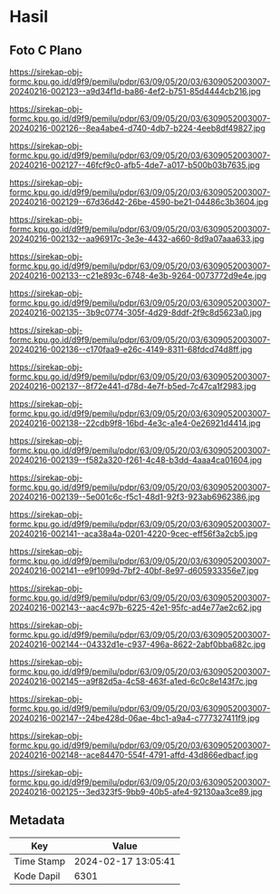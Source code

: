 # Hasil

## Foto C Plano

https://sirekap-obj-formc.kpu.go.id/d9f9/pemilu/pdpr/63/09/05/20/03/6309052003007-20240216-002123--a9d34f1d-ba86-4ef2-b751-85d4444cb216.jpg

https://sirekap-obj-formc.kpu.go.id/d9f9/pemilu/pdpr/63/09/05/20/03/6309052003007-20240216-002126--8ea4abe4-d740-4db7-b224-4eeb8df49827.jpg

https://sirekap-obj-formc.kpu.go.id/d9f9/pemilu/pdpr/63/09/05/20/03/6309052003007-20240216-002127--46fcf9c0-afb5-4de7-a017-b500b03b7635.jpg

https://sirekap-obj-formc.kpu.go.id/d9f9/pemilu/pdpr/63/09/05/20/03/6309052003007-20240216-002129--67d36d42-26be-4590-be21-04486c3b3604.jpg

https://sirekap-obj-formc.kpu.go.id/d9f9/pemilu/pdpr/63/09/05/20/03/6309052003007-20240216-002132--aa96917c-3e3e-4432-a660-8d9a07aaa633.jpg

https://sirekap-obj-formc.kpu.go.id/d9f9/pemilu/pdpr/63/09/05/20/03/6309052003007-20240216-002133--c21e893c-6748-4e3b-9264-0073772d9e4e.jpg

https://sirekap-obj-formc.kpu.go.id/d9f9/pemilu/pdpr/63/09/05/20/03/6309052003007-20240216-002135--3b9c0774-305f-4d29-8ddf-2f9c8d5623a0.jpg

https://sirekap-obj-formc.kpu.go.id/d9f9/pemilu/pdpr/63/09/05/20/03/6309052003007-20240216-002136--c170faa9-e26c-4149-8311-68fdcd74d8ff.jpg

https://sirekap-obj-formc.kpu.go.id/d9f9/pemilu/pdpr/63/09/05/20/03/6309052003007-20240216-002137--8f72e441-d78d-4e7f-b5ed-7c47ca1f2983.jpg

https://sirekap-obj-formc.kpu.go.id/d9f9/pemilu/pdpr/63/09/05/20/03/6309052003007-20240216-002138--22cdb9f8-16bd-4e3c-a1e4-0e26921d4414.jpg

https://sirekap-obj-formc.kpu.go.id/d9f9/pemilu/pdpr/63/09/05/20/03/6309052003007-20240216-002139--f582a320-f261-4c48-b3dd-4aaa4ca01604.jpg

https://sirekap-obj-formc.kpu.go.id/d9f9/pemilu/pdpr/63/09/05/20/03/6309052003007-20240216-002139--5e001c6c-f5c1-48d1-92f3-923ab6962386.jpg

https://sirekap-obj-formc.kpu.go.id/d9f9/pemilu/pdpr/63/09/05/20/03/6309052003007-20240216-002141--aca38a4a-0201-4220-9cec-eff56f3a2cb5.jpg

https://sirekap-obj-formc.kpu.go.id/d9f9/pemilu/pdpr/63/09/05/20/03/6309052003007-20240216-002141--e9f1099d-7bf2-40bf-8e97-d605933356e7.jpg

https://sirekap-obj-formc.kpu.go.id/d9f9/pemilu/pdpr/63/09/05/20/03/6309052003007-20240216-002143--aac4c97b-6225-42e1-95fc-ad4e77ae2c62.jpg

https://sirekap-obj-formc.kpu.go.id/d9f9/pemilu/pdpr/63/09/05/20/03/6309052003007-20240216-002144--04332d1e-c937-496a-8622-2abf0bba682c.jpg

https://sirekap-obj-formc.kpu.go.id/d9f9/pemilu/pdpr/63/09/05/20/03/6309052003007-20240216-002145--a9f82d5a-4c58-463f-a1ed-6c0c8e143f7c.jpg

https://sirekap-obj-formc.kpu.go.id/d9f9/pemilu/pdpr/63/09/05/20/03/6309052003007-20240216-002147--24be428d-06ae-4bc1-a9a4-c777327411f9.jpg

https://sirekap-obj-formc.kpu.go.id/d9f9/pemilu/pdpr/63/09/05/20/03/6309052003007-20240216-002148--ace84470-554f-4791-affd-43d866edbacf.jpg

https://sirekap-obj-formc.kpu.go.id/d9f9/pemilu/pdpr/63/09/05/20/03/6309052003007-20240216-002125--3ed323f5-9bb9-40b5-afe4-92130aa3ce89.jpg


## Metadata

| Key        | Value               |
| ---------- | ------------------- |
| Time Stamp | 2024-02-17 13:05:41 |
| Kode Dapil | 6301                |



